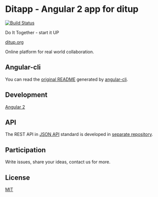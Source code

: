 # Ditapp - Angular 2 app for ditup

[![Build Status](https://travis-ci.org/ditup/ditapp.svg?branch=master)](https://travis-ci.org/ditup/ditapp)

Do It Together - start it UP

[ditup.org](https://ditup.org)

Online platform for real world collaboration.

## Angular-cli

You can read the [original README](README-CLI.md) generated by [angular-cli](https://github.com/angular/angular-cli).

## Development

[Angular 2](https://angular.io)

## API

The REST API in [JSON API](http://jsonapi.org) standard is developed in [separate repository](https://github.com/ditup/ditapi).

## Participation

Write issues, share your ideas, contact us for more.

## License

[MIT](LICENSE)
